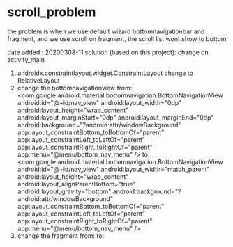 # scroll_problem
the problem is when we use default wizard bottomnavigationbar and fragment, and we use scroll on fragment, the scroll list wont show to bottom

date added : 20200308-11
solution (based on this project):
change on activity_main
1. androidx.constraintlayout.widget.ConstraintLayout change to RelativeLayout
2. change the bottomnavigationview
from:
<com.google.android.material.bottomnavigation.BottomNavigationView
        android:id="@+id/nav_view"
        android:layout_width="0dp"
        android:layout_height="wrap_content"
        android:layout_marginStart="0dp"
        android:layout_marginEnd="0dp"
        android:background="?android:attr/windowBackground"
        app:layout_constraintBottom_toBottomOf="parent"
        app:layout_constraintLeft_toLeftOf="parent"
        app:layout_constraintRight_toRightOf="parent"
        app:menu="@menu/bottom_nav_menu" />
to:
<com.google.android.material.bottomnavigation.BottomNavigationView
        android:id="@+id/nav_view"
        android:layout_width="match_parent"
        android:layout_height="wrap_content"
        android:layout_alignParentBottom="true"
        android:layout_gravity="bottom"
        android:background="?android:attr/windowBackground"
        app:layout_constraintBottom_toBottomOf="parent"
        app:layout_constraintLeft_toLeftOf="parent"
        app:layout_constraintRight_toRightOf="parent"
        app:menu="@menu/bottom_nav_menu" />
3. change the fragment
from:
<fragment
        android:id="@+id/nav_host_fragment"
        android:name="androidx.navigation.fragment.NavHostFragment"
        android:layout_width="match_parent"
        android:layout_height="match_parent"
        app:defaultNavHost="true"
        app:layout_constraintBottom_toTopOf="@id/nav_view"
        app:layout_constraintLeft_toLeftOf="parent"
        app:layout_constraintRight_toRightOf="parent"
        app:layout_constraintTop_toTopOf="parent"
        app:navGraph="@navigation/mobile_navigation" />
to:
<fragment
        android:id="@+id/nav_host_fragment"
        android:name="androidx.navigation.fragment.NavHostFragment"
        android:layout_width="match_parent"
        android:layout_height="match_parent"
        app:defaultNavHost="true"
        android:layout_above="@+id/nav_view"
        app:layout_constraintLeft_toLeftOf="parent"
        app:layout_constraintRight_toRightOf="parent"
        app:layout_constraintTop_toTopOf="parent"
        app:navGraph="@navigation/mobile_navigation" />
        
